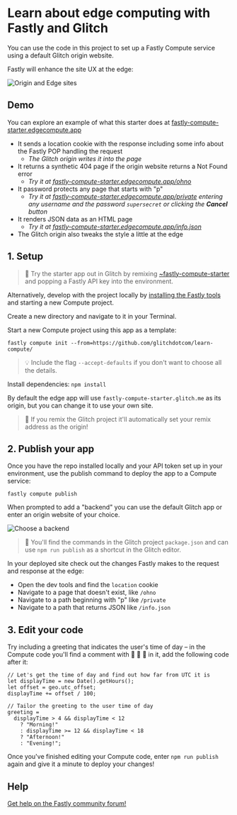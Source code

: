 # Learn about edge computing with Fastly and Glitch

You can use the code in this project to set up a Fastly Compute service using a default Glitch origin website.

Fastly will enhance the site UX at the edge:

![Origin and Edge sites](https://cdn.glitch.global/440676d6-9f80-4373-9607-edd8da81adfa/computestarterdiff.png?v=1724684942876)

## Demo

You can explore an example of what this starter does at [fastly-compute-starter.edgecompute.app](https://fastly-compute-starter.edgecompute.app)

* It sends a location cookie with the response including some info about the Fastly POP handling the request
  * _The Glitch origin writes it into the page_
* It returns a synthetic 404 page if the origin website returns a Not Found error
  * _Try it at [fastly-compute-starter.edgecompute.app/ohno](https://fastly-compute-starter.edgecompute.app/ohno)_
* It password protects any page that starts with "p"
  * _Try it at [fastly-compute-starter.edgecompute.app/private](https://fastly-compute-starter.edgecompute.app/private) entering any username and the password `supersecret` or clicking the **Cancel** button_
* It renders JSON data as an HTML page
  * _Try it at [fastly-compute-starter.edgecompute.app/info.json](https://fastly-compute-starter.edgecompute.app/info.json)_
* The Glitch origin also tweaks the style a little at the edge

## 1. Setup

> 🎏 Try the starter app out in Glitch by remixing [~fastly-compute-starter](https://glitch.com/~fastly-compute-starter) and popping a Fastly API key into the environment.

Alternatively, develop with the project locally by [installing the Fastly tools](https://www.fastly.com/documentation/guides/compute/) and starting a new Compute project.

Create a new directory and navigate to it in your Terminal.

Start a new Compute project using this app as a template:

```
fastly compute init --from=https://github.com/glitchdotcom/learn-compute/
```

> 💡 Include the flag `--accept-defaults` if you don't want to choose all the details.

Install dependencies: `npm install`

By default the edge app will use `fastly-compute-starter.glitch.me` as its origin, but you can change it to use your own site. 

> 🎏 If you remix the Glitch project it'll automatically set your remix address as the origin!

## 2. Publish your app

Once you have the repo installed locally and your API token set up in your environment, use the publish command to deploy the app to a Compute service:

```
fastly compute publish
```

When prompted to add a "backend" you can use the default Glitch app or enter an origin website of your choice.

![Choose a backend](https://github.com/user-attachments/assets/83cee318-5601-4279-8337-d1b990634d68)

> 🎏 You'll find the commands in the Glitch project `package.json` and can use `npm run publish` as a shortcut in the Glitch editor.

In your deployed site check out the changes Fastly makes to the request and response at the edge:

* Open the dev tools and find the `location` cookie
* Navigate to a page that doesn't exist, like `/ohno`
* Navigate to a path beginning with "p" like `/private`
* Navigate to a path that returns JSON like `/info.json`

## 3. Edit your code 

Try including a greeting that indicates the user's time of day – in the Compute code you'll find a comment with 🚧 🚧 🚧 in it, add the following code after it:

```
// Let's get the time of day and find out how far from UTC it is
let displayTime = new Date().getHours();
let offset = geo.utc_offset;
displayTime += offset / 100;
    
// Tailor the greeting to the user time of day
greeting =
  displayTime > 4 && displayTime < 12
    ? "Morning!"
    : displayTime >= 12 && displayTime < 18
    ? "Afternoon!"
    : "Evening!"; 
```

Once you've finished editing your Compute code, enter `npm run publish` again and give it a minute to deploy your changes!

## Help

[Get help on the Fastly community forum!](https://community.fastly.com)
